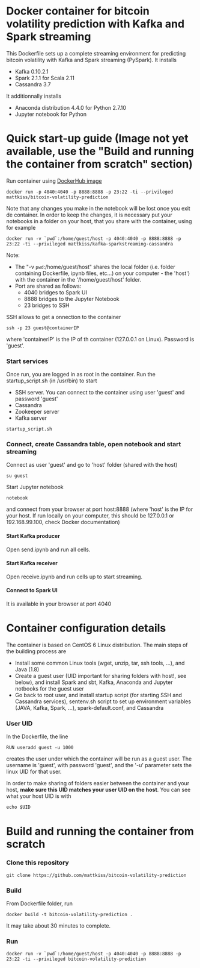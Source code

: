 # Docker container for bitcoin volatility prediction with Kafka and Spark streaming

This Dockerfile sets up a complete streaming environment for predicting bitcoin volatility with Kafka and Spark streaming (PySpark). It installs

* Kafka 0.10.2.1
* Spark 2.1.1 for Scala 2.11
* Cassandra 3.7

It additionnally installs

* Anaconda distribution 4.4.0 for Python 2.7.10
* Jupyter notebook for Python 


# Quick start-up guide (Image not yet available, use the "Build and running the container from scratch" section)

Run container using [DockerHub image](https://hub.docker.com/r/mattkiss/bitcoin-volatility-prediction)

```
docker run -p 4040:4040 -p 8888:8888 -p 23:22 -ti --privileged mattkiss/bitcoin-volatility-prediction
```

Note that any changes you make in the notebook will be lost once you exit de container. In order to keep the changes, it is necessary put your notebooks in a folder on your host, that you share with the container, using for example

```
docker run -v `pwd`:/home/guest/host -p 4040:4040 -p 8888:8888 -p 23:22 -ti --privileged mattkiss/kafka-sparkstreaming-cassandra
```

Note:

* The "-v `pwd`:/home/guest/host" shares the local folder (i.e. folder containing Dockerfile, ipynb files, etc...) on your computer - the 'host') with the container in the '/home/guest/host' folder. 
* Port are shared as follows:
    * 4040 bridges to Spark UI
    * 8888 bridges to the Jupyter Notebook
    * 23 bridges to SSH

SSH allows to get a onnection to the container

```
ssh -p 23 guest@containerIP
```

where 'containerIP' is the IP of th container (127.0.0.1 on Linux). Password is 'guest'.

### Start services

Once run, you are logged in as root in the container. Run the startup_script.sh (in /usr/bin) to start

* SSH server. You can connect to the container using user 'guest' and password 'guest'
* Cassandra
* Zookeeper server
* Kafka server

```
startup_script.sh
```

### Connect, create Cassandra table, open notebook and start streaming

Connect as user 'guest' and go to 'host' folder (shared with the host)

```
su guest
```

Start Jupyter notebook

```
notebook
```

and connect from your browser at port host:8888 (where 'host' is the IP for your host. If run locally on your computer, this should be 127.0.0.1 or 192.168.99.100, check Docker documentation)

#### Start Kafka producer

Open send.ipynb and run all cells.

#### Start Kafka receiver

Open receive.ipynb and run cells up to start streaming.

#### Connect to Spark UI

It is available in your browser at port 4040


# Container configuration details

The container is based on CentOS 6 Linux distribution. The main steps of the building process are

* Install some common Linux tools (wget, unzip, tar, ssh tools, ...), and Java (1.8)
* Create a guest user (UID important for sharing folders with host!, see below), and install Spark and sbt, Kafka, Anaconda and Jupyter notbooks for the guest user
* Go back to root user, and install startup script (for starting SSH and Cassandra services), sentenv.sh script to set up environment variables (JAVA, Kafka, Spark, ...), spark-default.conf, and Cassandra 


### User UID

In the Dockerfile, the line

```
RUN useradd guest -u 1000
```

creates the user under which the container will be run as a guest user. The username is 'guest', with password 'guest', and the '-u' parameter sets the linux UID for that user.

In order to make sharing of folders easier between the container and your host, **make sure this UID matches your user UID on the host**. You can see what your host UID is with

```
echo $UID
```

# Build and running the container from scratch

### Clone this repository

```
git clone https://github.com/mattkiss/bitcoin-volatility-prediction
```

### Build

From Dockerfile folder, run

```
docker build -t bitcoin-volatility-prediction .
```

It may take about 30 minutes to complete.

### Run

```
docker run -v `pwd`:/home/guest/host -p 4040:4040 -p 8888:8888 -p 23:22 -ti --privileged bitcoin-volatility-prediction
```